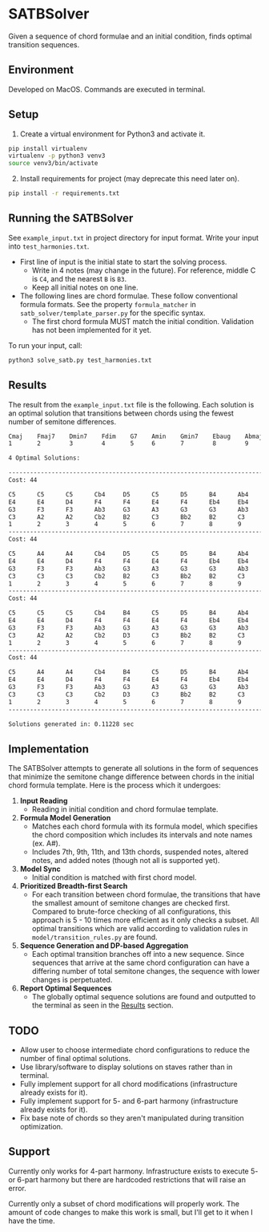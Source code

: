 # SATBSolver
Given a sequence of chord formulae and an initial condition, finds optimal transition sequences.

## Environment
Developed on MacOS. Commands are executed in terminal.

## Setup
1. Create a virtual environment for Python3 and activate it.
```bash
pip install virtualenv
virtualenv -p python3 venv3
source venv3/bin/activate
```
2. Install requirements for project (may deprecate this need later on).
```bash
pip install -r requirements.txt
```

## Running the SATBSolver
See `example_input.txt` in project directory for input format. Write your input into `test_harmonies.txt`.
* First line of input is the initial state to start the solving process.
  * Write in 4 notes (may change in the future). For reference, middle C is `C4`, and the nearest `B` is `B3`.
  * Keep all initial notes on one line.
* The following lines are chord formulae. These follow conventional formula formats. See the property `formula_matcher` in `satb_solver/template_parser.py` for the specific syntax.
  * The first chord formula MUST match the initial condition. Validation has not been implemented for it yet.

To run your input, call:
```bash
python3 solve_satb.py test_harmonies.txt
```

## Results
The result from the `example_input.txt` file is the following. Each solution is an optimal solution that transitions between chords using the fewest number of semitone differences.
```bash
Cmaj    Fmaj7    Dmin7    Fdim    G7    Amin    Gmin7    Ebaug    Abmaj
1       2        3        4       5     6       7        8        9        

4 Optimal Solutions:

----------------------------------------------------------------------------
Cost: 44

C5      C5      C5      Cb4     D5      C5      D5      B4      Ab4     
E4      E4      D4      F4      F4      E4      F4      Eb4     Eb4     
G3      F3      F3      Ab3     G3      A3      G3      G3      Ab3     
C3      A2      A2      Cb2     B2      C3      Bb2     B2      C3      
1       2       3       4       5       6       7       8       9       
----------------------------------------------------------------------------
Cost: 44

C5      A4      A4      Cb4     D5      C5      D5      B4      Ab4     
E4      E4      D4      F4      F4      E4      F4      Eb4     Eb4     
G3      F3      F3      Ab3     G3      A3      G3      G3      Ab3     
C3      C3      C3      Cb2     B2      C3      Bb2     B2      C3      
1       2       3       4       5       6       7       8       9       
----------------------------------------------------------------------------
Cost: 44

C5      C5      C5      Cb4     B4      C5      D5      B4      Ab4     
E4      E4      D4      F4      F4      E4      F4      Eb4     Eb4     
G3      F3      F3      Ab3     G3      A3      G3      G3      Ab3     
C3      A2      A2      Cb2     D3      C3      Bb2     B2      C3      
1       2       3       4       5       6       7       8       9       
----------------------------------------------------------------------------
Cost: 44

C5      A4      A4      Cb4     B4      C5      D5      B4      Ab4     
E4      E4      D4      F4      F4      E4      F4      Eb4     Eb4     
G3      F3      F3      Ab3     G3      A3      G3      G3      Ab3     
C3      C3      C3      Cb2     D3      C3      Bb2     B2      C3      
1       2       3       4       5       6       7       8       9       
----------------------------------------------------------------------------

Solutions generated in: 0.11228 sec
```

## Implementation
The SATBSolver attempts to generate all solutions in the form of sequences that minimize the semitone change difference between chords in the initial chord formula template. Here is the process which it undergoes:
1. **Input Reading**
   * Reading in initial condition and chord formulae template.
2. **Formula Model Generation**
   * Matches each chord formula with its formula model, which specifies the chord composition which includes its intervals and note names (ex. A#).
   * Includes 7th, 9th, 11th, and 13th chords, suspended notes, altered notes, and added notes (though not all is supported yet).
3. **Model Sync**
   * Initial condition is matched with first chord model.
4. **Prioritized Breadth-first Search**
   * For each transition between chord formulae, the transitions that have the smallest amount of semitone changes are checked first. Compared to brute-force checking of all configurations, this approach is 5 - 10 times more efficient as it only checks a subset. All optimal transitions which are valid according to validation rules in `model/transition_rules.py` are found.
5. **Sequence Generation and DP-based Aggregation**
   * Each optimal transition branches off into a new sequence. Since sequences that arrive at the same chord configuration can have a differing number of total semitone changes, the sequence with lower changes is perpetuated.
6. **Report Optimal Sequences**
   * The globally optimal sequence solutions are found and outputted to the terminal as seen in the [Results](#results) section.

## TODO
* Allow user to choose intermediate chord configurations to reduce the number of final optimal solutions.
* Use library/software to display solutions on staves rather than in terminal.
* Fully implement support for all chord modifications (infrastructure already exists for it).
* Fully implement support for 5- and 6-part harmony (infrastructure already exists for it).
* Fix base note of chords so they aren't manipulated during transition optimization.

## Support
Currently only works for 4-part harmony. Infrastructure exists to execute 5- or 6-part harmony but there are hardcoded restrictions that will raise an error.

Currently only a subset of chord modifications will properly work. The amount of code changes to make this work is small, but I'll get to it when I have the time.
